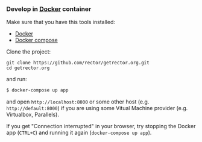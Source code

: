 ### Develop in [Docker](https://www.docker.com/) container

Make sure that you have this tools installed:

- [Docker](https://www.docker.com/products/overview#/install_the_platform)
- [Docker compose](https://docs.docker.com/compose/install/)

Clone the project:

```
git clone https://github.com/rector/getrector.org.git
cd getrector.org
```

and run:

```sh
$ docker-compose up app
```

and open `http://localhost:8000` or some other host (e.g. `http://default:8000`) if you are using some Vitual Machine provider (e.g. Virtualbox, Parallels).

If you get "Connection interrupted" in your browser, try stopping the Docker app (`CTRL+C`) and running it again (`docker-compose up app`).
